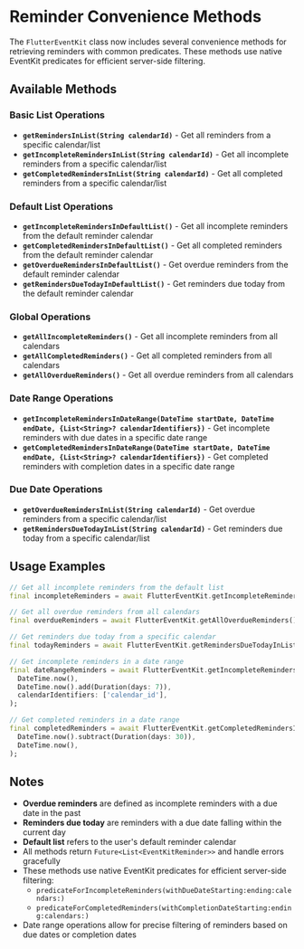 # Reminder Convenience Methods

The `FlutterEventKit` class now includes several convenience methods for retrieving reminders with common predicates. These methods use native EventKit predicates for efficient server-side filtering.

## Available Methods

### Basic List Operations

- **`getRemindersInList(String calendarId)`** - Get all reminders from a specific calendar/list
- **`getIncompleteRemindersInList(String calendarId)`** - Get all incomplete reminders from a specific calendar/list
- **`getCompletedRemindersInList(String calendarId)`** - Get all completed reminders from a specific calendar/list

### Default List Operations

- **`getIncompleteRemindersInDefaultList()`** - Get all incomplete reminders from the default reminder calendar
- **`getCompletedRemindersInDefaultList()`** - Get all completed reminders from the default reminder calendar
- **`getOverdueRemindersInDefaultList()`** - Get overdue reminders from the default reminder calendar
- **`getRemindersDueTodayInDefaultList()`** - Get reminders due today from the default reminder calendar

### Global Operations

- **`getAllIncompleteReminders()`** - Get all incomplete reminders from all calendars
- **`getAllCompletedReminders()`** - Get all completed reminders from all calendars
- **`getAllOverdueReminders()`** - Get all overdue reminders from all calendars

### Date Range Operations

- **`getIncompleteRemindersInDateRange(DateTime startDate, DateTime endDate, {List<String>? calendarIdentifiers})`** - Get incomplete reminders with due dates in a specific date range
- **`getCompletedRemindersInDateRange(DateTime startDate, DateTime endDate, {List<String>? calendarIdentifiers})`** - Get completed reminders with completion dates in a specific date range

### Due Date Operations

- **`getOverdueRemindersInList(String calendarId)`** - Get overdue reminders from a specific calendar/list
- **`getRemindersDueTodayInList(String calendarId)`** - Get reminders due today from a specific calendar/list

## Usage Examples

```dart
// Get all incomplete reminders from the default list
final incompleteReminders = await FlutterEventKit.getIncompleteRemindersInDefaultList();

// Get all overdue reminders from all calendars
final overdueReminders = await FlutterEventKit.getAllOverdueReminders();

// Get reminders due today from a specific calendar
final todayReminders = await FlutterEventKit.getRemindersDueTodayInList('calendar_identifier');

// Get incomplete reminders in a date range
final dateRangeReminders = await FlutterEventKit.getIncompleteRemindersInDateRange(
  DateTime.now(),
  DateTime.now().add(Duration(days: 7)),
  calendarIdentifiers: ['calendar_id'],
);

// Get completed reminders in a date range
final completedReminders = await FlutterEventKit.getCompletedRemindersInDateRange(
  DateTime.now().subtract(Duration(days: 30)),
  DateTime.now(),
);
```

## Notes

- **Overdue reminders** are defined as incomplete reminders with a due date in the past
- **Reminders due today** are reminders with a due date falling within the current day
- **Default list** refers to the user's default reminder calendar
- All methods return `Future<List<EventKitReminder>>` and handle errors gracefully
- These methods use native EventKit predicates for efficient server-side filtering:
  - `predicateForIncompleteReminders(withDueDateStarting:ending:calendars:)`
  - `predicateForCompletedReminders(withCompletionDateStarting:ending:calendars:)`
- Date range operations allow for precise filtering of reminders based on due dates or completion dates

